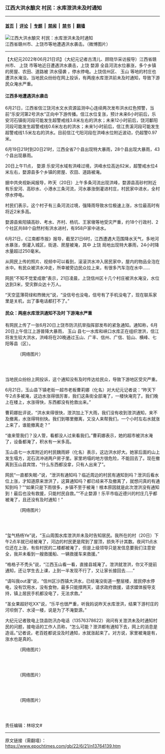 ### 江西大洪水酿灾 村民：水库泄洪未及时通知

---

#### [首页](../../../..?n13764139) &nbsp;|&nbsp; [评论](../../../../../epoch-comment?n13764139) &nbsp;|&nbsp; [专题](../../../../../epoch-special?n13764139) &nbsp;|&nbsp; [禁闻](../../../../../epoch-news?n13764139) &nbsp;|&nbsp; [禁书](../../../../../books?n13764139) &nbsp;|&nbsp; [翻墙](https://github.com/gfw-breaker/nogfw/blob/master/README.md?n13764139)


<div><img alt="江西大洪水酿灾 村民：水库泄洪未及时通知" class="attachment-djy_600_400 size-djy_600_400 wp-post-image" src="https://i.epochtimes.com/assets/uploads/2022/06/id13764140-78962-5566FotoJet-600x400.jpg"/>
<div class="caption">
 江西省赣州市、上饶市等地遭遇洪水袭击。（微博图片）
</div></div><hr/><div class="post_content" id="artbody" itemprop="articleBody">
 <!-- article content begin -->
 <p>
  【大纪元2022年06月21日讯】（大纪元记者古清儿、顾晓华采访报导）江西省赣州市、
  <ok href="https://www.epochtimes.com/gb/tag/%E4%B8%8A%E9%A5%B6.html">
   上饶
  </ok>
  市等地近日遭遇洪水袭击，上饶
  <ok href="https://www.epochtimes.com/gb/tag/%E5%A9%BA%E6%BA%90.html">
   婺源
  </ok>
  全县河流水位暴涨，多个乡镇的房屋、农田、道路被
  <ok href="https://www.epochtimes.com/gb/tag/%E6%B4%AA%E6%B0%B4%E4%BE%B5%E8%A2%AD.html">
   洪水侵袭
  </ok>
  ，停水停电。上饶信州区、
  <ok href="https://www.epochtimes.com/gb/tag/%E7%8E%89%E5%B1%B1.html">
   玉山
  </ok>
  等地的村庄也遭洪水淹没。当地民众纷纷在网上投诉，有两座水库泄洪前未及时通知，导致下游民众淹水严重。
 </p>
 <h4>
  江西多地遭遇洪水袭击
 </h4>
 <p>
  6月21日，江西省信江饶河水文水资源监测中心连续两次发布洪水红色预警，当前“乐安河第2号洪水”正向中下游传播。信江水位复涨，预计未来6小时前后，乐安河石镇街河段可能发生超警戒线3.8米左右的洪水；未来12小时前后，饶河鄱阳河段可能发生超警戒线0.6米左右的洪水；未来1小时前后，信江贵溪河段可能发生超警戒线1.5米左右的洪水。目前信江弋阳河段在洪峰水位附近波动，仍超警0.97米。
 </p>
 <p>
  6月19日21时到20日21时，江西全省7个县出现特大暴雨，28个县出现大暴雨，43个县出现暴雨。
 </p>
 <p>
  20日上午11点，
  <ok href="https://www.epochtimes.com/gb/tag/%E5%A9%BA%E6%BA%90.html">
   婺源
  </ok>
  乐安河水域有洪峰过境，洪峰水位高达62米，超警戒水位4米左右，婺源县多个乡镇的房屋、农田、道路被淹。
 </p>
 <p>
  据中共央视新闻报导，昨天（20日）上午多条河流出现洪峰，婺源县高砂村附近有乐安河、高砂水、小港水三条河流，河水暴涨倒灌进村庄，村民家中进水，全村停水停电。
 </p>
 <p>
  村民们表示，这个村子有三条河流过境，强降雨导致水位极速上涨，水位最高时有将近2米多高。
 </p>
 <p>
  婺源县紫阳镇高砂、考水、齐村、杨坑、王家墩等地受灾严重，约18个行政村、2个社区共88个自然村有洪水进村，有958户家中进水。
 </p>
 <p>
  6月21日，《江南都市报》报导，截至21日6时，江西遭遇大范围降水天气，多地河水暴涨，倒灌入城区，街道、房屋被淹，其中
  <ok href="https://www.epochtimes.com/gb/tag/%E4%B8%8A%E9%A5%B6.html">
   上饶
  </ok>
  局地出现特大暴雨，24小时降水量超过250毫米。
 </p>
 <p>
  从网民上传的照片、视频中可以看到，滚滚洪水冲入居民家中，屋内的物品全泡在水中。有民众被洪水冲走，所幸被旁边民众拉上来，有很多汽车泡在水中……
 </p>
 <p>
 </p>
 <p>
  网民“不知不觉爱成歌”表示，21日凌晨，上饶信州区十几个村庄被洪水淹没，水位达到3米，受灾群众达十万人。
 </p>
 <p>
  “天空蓝薄荷绿和煦微光”说，“没信号也没电，信号有了手机没电了，现在联系家里是关机，出了事电话都打不了。”
 </p>
 <h4>
  民众：两座水库泄洪通知不及时 下游淹水严重
 </h4>
 <p>
  有网民上传了一张6月20日上饶市防汛抗旱指挥部发布的紧急通知。通知称，6月20日上午信江上游普降大暴雨，
  <ok href="https://www.epochtimes.com/gb/tag/%E7%8E%89%E5%B1%B1.html">
   玉山
  </ok>
  县七一水库和峡口水库正在组织泄洪，信江将发生较大洪水，洪峰将在20晚通过玉山、广丰、信州、广信、铅山、横峰、七阳等县（区）。
 </p>
 <figure aria-describedby="caption-attachment-13764143" class="wp-caption aligncenter" id="attachment_13764143" style="width: 600px">
  <ok href="https://i.epochtimes.com/assets/uploads/2022/06/id13764143-f1e8fd01f7330ce9fc344f9ab90a9399.png" target="_blank">
   <img alt="" class="size-large wp-image-13764143" src="https://i.epochtimes.com/assets/uploads/2022/06/id13764143-f1e8fd01f7330ce9fc344f9ab90a9399-600x799.png"/>
  </ok>
  <br/><figcaption class="wp-caption-text" id="caption-attachment-13764143">
   （网络图片）
  </figcaption><br/>
 </figure><br/>
 <p>
  当地民众纷纷上网投诉，这个通知没有及时传达给民众，导致下游地区受灾严重。
 </p>
 <p>
  6月21日，玉山县下镇老街一超市老板曹莉娜（化名）对大纪元记者说：“昨天下午2点多被淹，这边水涨得很厉害，我们这条街全部淹了，一楼快淹完了。我们晚上在楼上，水涨得快，东西都没有抢救出来。”
 </p>
 <p>
  曹莉娜批评说，“洪水来得很快，泄洪加上下大雨，我们没有收到泄洪通知，来不及撤离，水涨得特别快。我们到哪里撤离，又没人来帮我们，一个小时左右水就涨上来了，谁能撤离走？”
 </p>
 <p>
  “谁来管我们？没人管，看都没人过来看我们。”曹莉娜表示，她的超市被洪水淹了，设备都淹了，积水有一米多高。
 </p>
 <p>
  玉山县七一水库附近的村民魏雨婷（化名）表示，这边洪水好大。她家后面的山上发生塌方，泥石流冲进两户房子里。家里坍塌的地方很危险，不能回去了。现在撤离到玉山县宾馆，“什么东西都没拿，只有人出来了”。
 </p>
 <p>
  网民“一直都失眠-”说，“泄洪有通知吗？临近周边的村民有通知到吗？泄洪后看水位上涨，才知道原来泄洪了，这算通知吗？都已经来不及撤离了，就想问真的有通知到吗？”“如果只是下雨很多，乡镇不至于被淹！根本原因就是此次泄洪没有通知到！最后也没有救援，只能村民自救。”“不止婺源！乐平市临近德兴的村庄几乎都被淹了，且还没有及时通知！”
 </p>
 <figure aria-describedby="caption-attachment-13764144" class="wp-caption aligncenter" id="attachment_13764144" style="width: 600px">
  <ok href="https://i.epochtimes.com/assets/uploads/2022/06/id13764144-5131943aa730b74804113a0ccb4b8cc6.png" target="_blank">
   <img alt="" class="size-large wp-image-13764144" src="https://i.epochtimes.com/assets/uploads/2022/06/id13764144-5131943aa730b74804113a0ccb4b8cc6-600x567.png"/>
  </ok>
  <br/><figcaption class="wp-caption-text" id="caption-attachment-13764144">
   （网络图片）
  </figcaption><br/>
 </figure><br/>
 <p>
  “玺气杨杨Ye”说，“玉山周围水库泄洪并未及时告知居民。我所在的村（20日）下午2点半就已经被淹了，河边的村民更是爬到了屋顶，损失不计其数。夜间11点水位还在上涨，有些村民的二楼都被淹了，但是上级领导只是发信息要我们注意安全，我并未看到一艘救援船、一辆救援车来救援。”
 </p>
 <p>
  “格格子不秃头”说，“江西玉山看一看，直接县城淹了。泄洪就泄洪，你又不提前通知，还让学生去上课，上到一半发现不行了，又让家长接回去……”
 </p>
 <p>
  “请叫我out漫”说，“信州区沙西镇大洪水，已经淹没街道一整层楼，居民停水停电，没有饮用水，没有食物，最多只能撑两天，请求政府救援，请求媒体报导支持，镇上居民手机都没电了，无法求救。”
 </p>
 <p>
  “圣女果超好吃XX”说，“乐平也很严重，听我妈说昨天水库泄洪，结果下游村庄的河坝倒了、水浸一楼，说是为了不淹婺源。”
 </p>
 <p>
  大纪元记者致电上饶县防汛办电话（13576378622）询问有关泄洪未及时通知村民的问题，接电话的工作人员称，“怎么可能？泄洪都有通知下去，网上的消息是造谣。”记者说，老百姓都说没及时通知，水就涨起来了。对方说，家里被淹是有，涨水也是真的。
 </p>
 <figure aria-describedby="caption-attachment-13764156" class="wp-caption aligncenter" id="attachment_13764156" style="width: 600px">
  <ok href="https://i.epochtimes.com/assets/uploads/2022/06/id13764156-48f1e442gy1h3fllizafkj20i11e6dj6.jpg" target="_blank">
   <img alt="" class="size-large wp-image-13764156" src="https://i.epochtimes.com/assets/uploads/2022/06/id13764156-48f1e442gy1h3fllizafkj20i11e6dj6-600x1670.jpg"/>
  </ok>
  <br/><figcaption class="wp-caption-text" id="caption-attachment-13764156">
   （网络图片）
  </figcaption><br/>
 </figure><br/>
 <figure aria-describedby="caption-attachment-13764157" class="wp-caption aligncenter" id="attachment_13764157" style="width: 419px">
  <ok href="https://i.epochtimes.com/assets/uploads/2022/06/id13764157-314b4f0f77c308e719e8efbd12b6f6a9.png" target="_blank">
   <img alt="" class="size-full wp-image-13764157" src="https://i.epochtimes.com/assets/uploads/2022/06/id13764157-314b4f0f77c308e719e8efbd12b6f6a9.png"/>
  </ok>
  <br/><figcaption class="wp-caption-text" id="caption-attachment-13764157">
   （网络图片）
  </figcaption><br/>
 </figure><br/>
 <figure aria-describedby="caption-attachment-13764158" class="wp-caption aligncenter" id="attachment_13764158" style="width: 422px">
  <ok href="https://i.epochtimes.com/assets/uploads/2022/06/id13764158-5f9897551ca2e42d4286fe407e75095f.png" target="_blank">
   <img alt="" class="size-full wp-image-13764158" src="https://i.epochtimes.com/assets/uploads/2022/06/id13764158-5f9897551ca2e42d4286fe407e75095f.png"/>
  </ok>
  <br/><figcaption class="wp-caption-text" id="caption-attachment-13764158">
   （网络图片）
  </figcaption><br/>
 </figure><br/>
 <p>
  责任编辑：林琮文#
 </p>
 <!-- article content end -->
 <div id="below_article_ad">
 </div>
</div>


---

原文链接（需翻墙）：https://www.epochtimes.com/gb/22/6/21/n13764139.htm